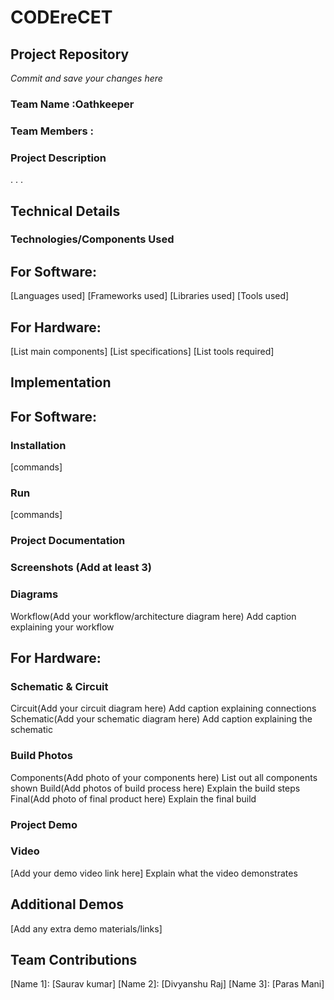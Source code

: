 # CODEreCET

## Project Repository
*Commit and save your changes here*

### Team Name :Oathkeeper
### Team Members :
### Project Description
.
.
.

## Technical Details

### Technologies/Components Used

## For Software:

[Languages used]
[Frameworks used]
[Libraries used]
[Tools used]

## For Hardware:

[List main components]
[List specifications]
[List tools required]

## Implementation

## For Software:

### Installation
[commands]

### Run
[commands]

### Project Documentation

### Screenshots (Add at least 3)

### Diagrams
Workflow(Add your workflow/architecture diagram here) Add caption explaining your workflow

## For Hardware:

### Schematic & Circuit
Circuit(Add your circuit diagram here) Add caption explaining connections
Schematic(Add your schematic diagram here) Add caption explaining the schematic

### Build Photos
Components(Add photo of your components here) List out all components shown
Build(Add photos of build process here) Explain the build steps
Final(Add photo of final product here) Explain the final build

### Project Demo

### Video
[Add your demo video link here] Explain what the video demonstrates

## Additional Demos
[Add any extra demo materials/links]

## Team Contributions
[Name 1]: [Saurav kumar]
[Name 2]: [Divyanshu Raj]
[Name 3]: [Paras Mani]
